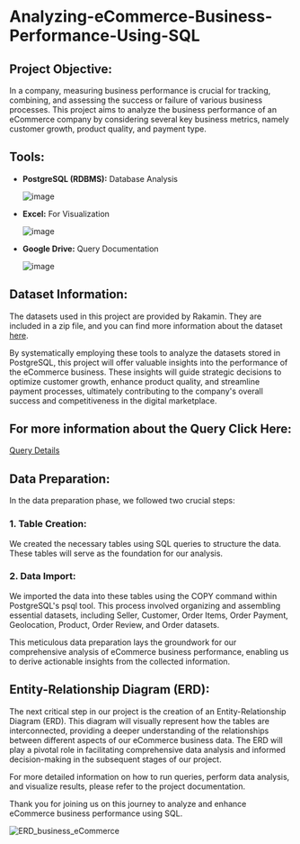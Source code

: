 # Analyzing-eCommerce-Business-Performance-Using-SQL

## Project Objective:
In a company, measuring business performance is crucial for tracking, combining, and assessing the success or failure of various business processes. This project aims to analyze the business performance of an eCommerce company by considering several key business metrics, namely customer growth, product quality, and payment type.

## Tools:
- **PostgreSQL (RDBMS):** Database Analysis

  ![image](https://github.com/riyouuyt/Analyzing-eCommerce-Business-Performance-Using-SQL/assets/122600889/9b8b63e6-39c2-4515-a6da-f43e19641e3b)

- **Excel:** For Visualization

  ![image](https://github.com/riyouuyt/Analyzing-eCommerce-Business-Performance-Using-SQL/assets/122600889/1b7085f9-3e6d-4e0c-aa27-61c7a02e69ea)

- **Google Drive:** Query Documentation
  
  ![image](https://github.com/riyouuyt/Analyzing-eCommerce-Business-Performance-Using-SQL/assets/122600889/42b3b706-515c-4afb-bf26-5cad28f43390)

## **Dataset Information:**
  The datasets used in this project are provided by Rakamin. They are included in a zip file, and you can find more information about the dataset [here](https://drive.google.com/drive/folders/1dWjSI8HfJgllzcUttcK2YDeSWYaM3Aw_?usp=drive_link).

  By systematically employing these tools to analyze the datasets stored in PostgreSQL, this project will offer valuable insights into the performance of the eCommerce business. These insights will guide strategic decisions to optimize customer growth, enhance product quality, and streamline payment processes, ultimately contributing to the company's overall success and competitiveness in the digital marketplace.

## **For more information about the Query Click Here:**
  [Query Details](https://drive.google.com/drive/folders/1V2UJmgmIDJRdA3BgV8c9oTY0Xzdfo8aJ?usp=drive_link)



## Data Preparation:
In the data preparation phase, we followed two crucial steps:

  ### 1. Table Creation:
We created the necessary tables using SQL queries to structure the data. These tables will serve as the foundation for our analysis.

  ### 2. Data Import:
We imported the data into these tables using the COPY command within PostgreSQL's psql tool. This process involved organizing and assembling essential datasets, including Seller, Customer, Order Items, Order Payment, Geolocation, Product, Order Review, and Order datasets.

This meticulous data preparation lays the groundwork for our comprehensive analysis of eCommerce business performance, enabling us to derive actionable insights from the collected information.

## Entity-Relationship Diagram (ERD):
The next critical step in our project is the creation of an Entity-Relationship Diagram (ERD). This diagram will visually represent how the tables are interconnected, providing a deeper understanding of the relationships between different aspects of our eCommerce business data. The ERD will play a pivotal role in facilitating comprehensive data analysis and informed decision-making in the subsequent stages of our project.

For more detailed information on how to run queries, perform data analysis, and visualize results, please refer to the project documentation.

Thank you for joining us on this journey to analyze and enhance eCommerce business performance using SQL.

![ERD_business_eCommerce](https://github.com/riyouuyt/Analyzing-eCommerce-Business-Performance-Using-SQL/assets/122600889/c59cd6ae-3df8-4723-8ff6-88568d633c7d)





